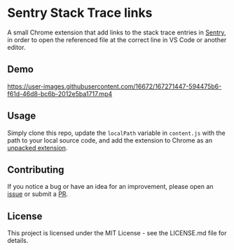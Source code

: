 # Sentry Stack Trace links

A small Chrome extension that add links to the stack trace entries in [Sentry](https://sentry.io/), in order to open the referenced file at the correct line in VS Code or another editor.

## Demo

https://user-images.githubusercontent.com/16672/167271447-594475b6-f61d-46d8-bc6b-2012e5ba1717.mp4

## Usage

Simply clone this repo, update the `localPath` variable in `content.js` with the path to your local source code, and add the extension to Chrome as an [unpacked extension](https://developer.chrome.com/docs/extensions/mv3/getstarted/#unpacked).

## Contributing

If you notice a bug or have an idea for an improvement, please open an [issue](https://github.com/manuelmeurer/sentry-stack-trace-links/issues/new) or submit a [PR](https://github.com/manuelmeurer/sentry-stack-trace-links/pulls).

## License

This project is licensed under the MIT License - see the LICENSE.md file for details.
